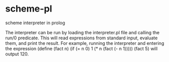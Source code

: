 # scheme-pl
scheme interpreter in prolog

The interpreter can be run by loading the interpreter.pl file and calling the run/0 predicate. This will read expressions from standard input, evaluate them, and print the result. For example, running the interpreter and entering the expression (define (fact n) (if (= n 0) 1 (* n (fact (- n 1))))) (fact 5) will output 120.
